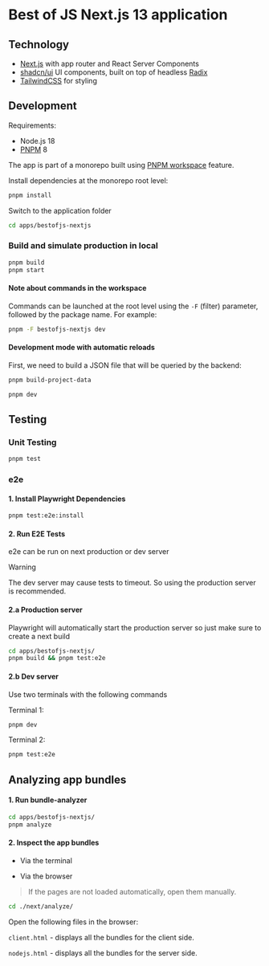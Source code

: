 # Best of JS Next.js 13 application

## Technology

- [Next.js](https://nextjs.org/) with app router and React Server Components
- [shadcn/ui](https://ui.shadcn.com/) UI components, built on top of headless [Radix](https://radix-ui.com/)
- [TailwindCSS](https://tailwindcss.com/) for styling

## Development

Requirements:

- Node.js 18
- [PNPM](https://pnpm.io/) 8

The app is part of a monorepo built using [PNPM workspace](https://pnpm.io/workspaces) feature.

Install dependencies at the monorepo root level:

```bash
pnpm install
```

Switch to the application folder

```bash
cd apps/bestofjs-nextjs
```

### Build and simulate production in local

```bash
pnpm build
pnpm start
```

#### Note about commands in the workspace

Commands can be launched at the root level using the `-F` (filter) parameter, followed by the package name.
For example:

```bash
pnpm -F bestofjs-nextjs dev
```

#### Development mode with automatic reloads

First, we need to build a JSON file that will be queried by the backend:

```bash
pnpm build-project-data
```

```bash
pnpm dev
```

## Testing

### Unit Testing

```bash
pnpm test
```

### e2e

#### 1. Install Playwright Dependencies

```bash
pnpm test:e2e:install
```

#### 2. Run E2E Tests

e2e can be run on next production or dev server

> [!WARNING]
> The dev server may cause tests to timeout.
> So using the production server is recommended.

#### 2.a Production server

Playwright will automatically start the production server so just make sure to create a next build

```bash
cd apps/bestofjs-nextjs/
pnpm build && pnpm test:e2e
```

#### 2.b Dev server

Use two terminals with the following commands

Terminal 1:

```bash
pnpm dev
```

Terminal 2:

```bash
pnpm test:e2e
```

## Analyzing app bundles

#### 1. Run bundle-analyzer

```bash
cd apps/bestofjs-nextjs/
pnpm analyze
```

#### 2. Inspect the app bundles

- Via the terminal

- Via the browser

> If the pages are not loaded automatically, open them manually.

```bash
cd ./next/analyze/
```

Open the following files in the browser:

`client.html` - displays all the bundles for the client side.

`nodejs.html` - displays all the bundles for the server side.
